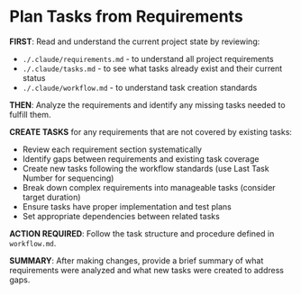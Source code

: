 # Plan Tasks from Requirements

**FIRST**: Read and understand the current project state by reviewing:
- `./.claude/requirements.md` - to understand all project requirements
- `./.claude/tasks.md` - to see what tasks already exist and their current status
- `./.claude/workflow.md` - to understand task creation standards

**THEN**: Analyze the requirements and identify any missing tasks needed to fulfill them.

**CREATE TASKS** for any requirements that are not covered by existing tasks:
- Review each requirement section systematically
- Identify gaps between requirements and existing task coverage
- Create new tasks following the workflow standards (use Last Task Number for sequencing)
- Break down complex requirements into manageable tasks (consider target duration)
- Ensure tasks have proper implementation and test plans
- Set appropriate dependencies between related tasks

**ACTION REQUIRED**: Follow the task structure and procedure defined in `workflow.md`.

**SUMMARY**: After making changes, provide a brief summary of what requirements were analyzed and what new tasks were created to address gaps.